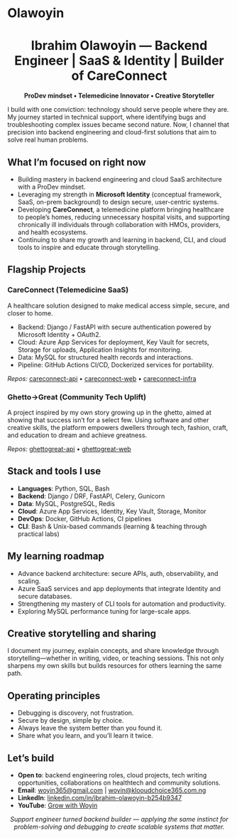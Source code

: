 # Olawoyin
<!-- PROFILE HEADER -->
<h1 align="center">Ibrahim Olawoyin — Backend Engineer | SaaS & Identity | Builder of CareConnect</h1>
<p align="center">
  <strong>ProDev mindset • Telemedicine Innovator • Creative Storyteller</strong>
</p>

<!-- SHORT STORY INTRO -->
<p>
I build with one conviction: technology should serve people where they are. My journey started in technical support, where identifying bugs and troubleshooting complex issues became second nature. Now, I channel that precision into backend engineering and cloud-first solutions that aim to solve real human problems.
</p>

<!-- NOW / FOCUS -->
<h2>What I’m focused on right now</h2>
<ul>
  <li>Building mastery in backend engineering and cloud SaaS architecture with a ProDev mindset.</li>
  <li>Leveraging my strength in <strong>Microsoft Identity</strong> (conceptual framework, SaaS, on-prem background) to design secure, user-centric systems.</li>
  <li>Developing <strong>CareConnect</strong>, a telemedicine platform bringing healthcare to people’s homes, reducing unnecessary hospital visits, and supporting chronically ill individuals through collaboration with HMOs, providers, and health ecosystems.</li>
  <li>Continuing to share my growth and learning in backend, CLI, and cloud tools to inspire and educate through storytelling.</li>
</ul>

<!-- PROJECTS (PIN CANDIDATES) -->
<h2>Flagship Projects</h2>

<h3>CareConnect (Telemedicine SaaS)</h3>
<p>
A healthcare solution designed to make medical access simple, secure, and closer to home.
</p>
<ul>
  <li>Backend: Django / FastAPI with secure authentication powered by Microsoft Identity + OAuth2.</li>
  <li>Cloud: Azure App Services for deployment, Key Vault for secrets, Storage for uploads, Application Insights for monitoring.</li>
  <li>Data: MySQL for structured health records and interactions.</li>
  <li>Pipeline: GitHub Actions CI/CD, Dockerized services for portability.</li>
</ul>
<p>
<em>Repos:</em> <a href="#">careconnect-api</a> • <a href="#">careconnect-web</a> • <a href="#">careconnect-infra</a>
</p>

<h3>Ghetto→Great (Community Tech Uplift)</h3>
<p>
A project inspired by my own story growing up in the ghetto, aimed at showing that success isn’t for a select few. Using software and other creative skills, the platform empowers dwellers through tech, fashion, craft, and education to dream and achieve greatness.
</p>
<p>
<em>Repos:</em> <a href="#">ghettogreat-api</a> • <a href="#">ghettogreat-web</a>
</p>

<!-- SKILLS / STACK -->
<h2>Stack and tools I use</h2>
<ul>
  <li><strong>Languages</strong>: Python, SQL, Bash</li>
  <li><strong>Backend</strong>: Django / DRF, FastAPI, Celery, Gunicorn</li>
  <li><strong>Data</strong>: MySQL, PostgreSQL, Redis</li>
  <li><strong>Cloud</strong>: Azure App Services, Identity, Key Vault, Storage, Monitor</li>
  <li><strong>DevOps</strong>: Docker, GitHub Actions, CI pipelines</li>
  <li><strong>CLI</strong>: Bash & Unix-based commands (learning & teaching through practical labs)</li>
</ul>

<!-- LEARNING ROADMAP -->
<h2>My learning roadmap</h2>
<ul>
  <li>Advance backend architecture: secure APIs, auth, observability, and scaling.</li>
  <li>Azure SaaS services and app deployments that integrate Identity and secure databases.</li>
  <li>Strengthening my mastery of CLI tools for automation and productivity.</li>
  <li>Exploring MySQL performance tuning for large-scale apps.</li>
</ul>

<!-- WRITING / SPEAKING -->
<h2>Creative storytelling and sharing</h2>
<p>
I document my journey, explain concepts, and share knowledge through storytelling—whether in writing, video, or teaching sessions. This not only sharpens my own skills but builds resources for others learning the same path.
</p>

<!-- WORKING PRINCIPLES -->
<h2>Operating principles</h2>
<ul>
  <li>Debugging is discovery, not frustration.</li>
  <li>Secure by design, simple by choice.</li>
  <li>Always leave the system better than you found it.</li>
  <li>Share what you learn, and you’ll learn it twice.</li>
</ul>

<!-- CONTACT / GET IN TOUCH -->
<h2>Let’s build</h2>
<ul>
  <li><strong>Open to</strong>: backend engineering roles, cloud projects, tech writing opportunities, collaborations on healthtech and community solutions.</li>
  <li><strong>Email</strong>: <a href="mailto:woyin365@gmail.com">woyin365@gmail.com</a> | <a href="mailto:woyin@klooudchoice365.com.ng">woyin@klooudchoice365.com.ng</a></li>
  <li><strong>LinkedIn</strong>: <a href="https://www.linkedin.com/in/ibrahim-olawoyin-b254b9347">linkedin.com/in/ibrahim-olawoyin-b254b9347</a></li>
  <li><strong>YouTube</strong>: <a href="https://youtube.com/@grow_with_woyin?si=HlEa8XAm1U32qMxc">Grow with Woyin</a></li>
</ul>

<!-- FOOTER NOTE -->
<p align="center">
  <em>Support engineer turned backend builder — applying the same instinct for problem-solving and debugging to create scalable systems that matter.</em>
</p>
